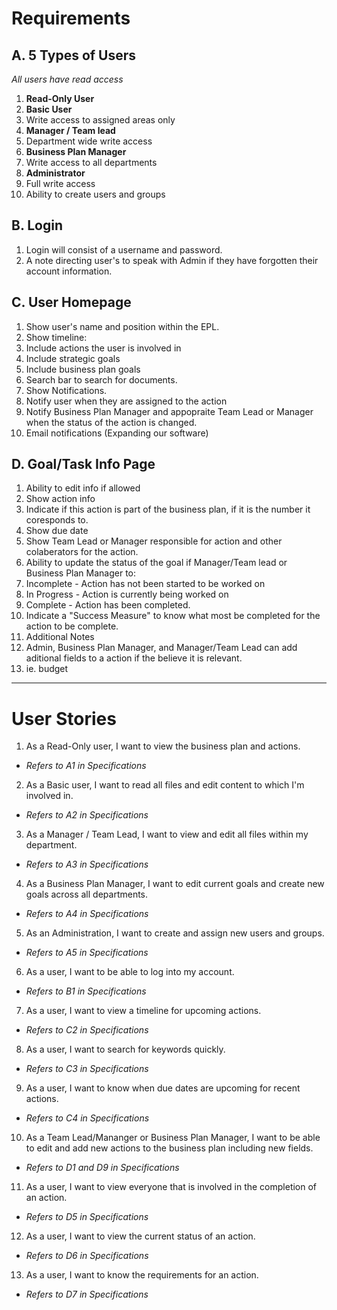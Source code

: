 Requirements
============
A. 5 Types of Users
----------------
*All users have read access*

1. **Read-Only User**
2. **Basic User**
  1. Write access to assigned areas only
3. **Manager / Team lead**
  1. Department wide write access
4. **Business Plan Manager**
  1. Write access to all departments
5. **Administrator**
  1. Full write access
  2. Ability to create users and groups
  
B. Login
------
1. Login will consist of a username and password.
2. A note directing user's to speak with Admin if they have forgotten their account information.

C. User Homepage
-------------
1. Show user's name and position within the EPL.
2. Show timeline:
  1. Include actions the user is involved in
  2. Include strategic goals
  3. Include business plan goals
3. Search bar to search for documents.
4. Show Notifications.
  1. Notify user when they are assigned to the action
  2. Notify Business Plan Manager and appopraite Team Lead or Manager when the status of the action is changed.
  3. Email notifications (Expanding our software)

D. Goal/Task Info Page
----------------------
1. Ability to edit info if allowed
2. Show action info
3. Indicate if this action is part of the business plan, if it is the number it coresponds to.
4. Show due date
5. Show Team Lead or Manager responsible for action and other colaberators for the action.
6. Ability to update the status of the goal if Manager/Team lead or Business Plan Manager to:
  1. Incomplete - Action has not been started to be worked on
  2. In Progress - Action is currently being worked on
  3. Complete - Action has been completed.
7. Indicate a "Success Measure" to know what most be completed for the action to be complete.
8. Additional Notes
9. Admin, Business Plan Manager, and Manager/Team Lead can add aditional fields to a action if the believe it is relevant.
  1. ie. budget

***

User Stories
============
1. As a Read-Only user, I want to view the business plan and actions.
  - *Refers to A1 in Specifications*
2. As a Basic user, I want to read all files and edit content to which I'm involved in.
  - *Refers to A2 in Specifications*
3. As a Manager / Team Lead, I want to view and edit all files within my department.
  - *Refers to A3 in Specifications*
4. As a Business Plan Manager, I want to edit current goals and create new goals across all departments.
  - *Refers to A4 in Specifications*
5. As an Administration, I want to create and assign new users and groups.
  - *Refers to A5 in Specifications*
6. As a user, I want to be able to log into my account.
  - *Refers to B1 in Specifications*
7. As a user, I want to view a timeline for upcoming actions.
  - *Refers to C2 in Specifications*
8. As a user, I want to search for keywords quickly.
  - *Refers to C3 in Specifications*
9. As a user, I want to know when due dates are upcoming for recent actions.
  - *Refers to C4 in Specifications*
10. As a Team Lead/Mananger or Business Plan Manager, I want to be able to edit and add new actions to the business plan including new fields.
  - *Refers to D1 and D9 in Specifications*
11. As a user, I want to view everyone that is involved in the completion of an action.
  - *Refers to D5 in Specifications*
12. As a user, I want to view the current status of an action.
  - *Refers to D6 in Specifications*
13. As a user, I want to know the requirements for an action.
  - *Refers to D7 in Specifications*
